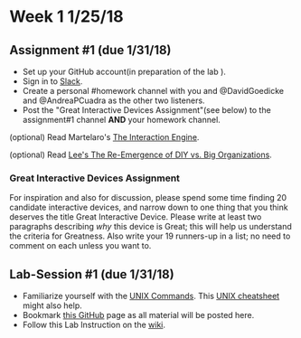 # Week 1 1/25/18


## Assignment #1 (due 1/31/18)
* Set up your GitHub account(in preparation of the lab ).
* Sign in  to [Slack](https://ddid17-18.slack.com).
* Create a personal #homework<yourname> channel with you and  @DavidGoedicke and @AndreaPCuadra as the other two listeners.
* Post the "Great Interactive Devices Assignment"(see below) to the assignment#1 channel __AND__ your homework channel.

(optional) Read Martelaro's [The Interaction Engine](https://stanford.edu/~nikmart/papers/interactionEngine.pdf).

(optional) Read [Lee's The Re-Emergence of DIY vs. Big Organizations](https://makezine.com/2011/03/25/the-re-emergence-of-diy-vs-big-organizations-by-johnny-lee/).
### Great Interactive Devices Assignment
For inspiration and also for discussion, please spend some time finding 20 candidate interactive devices, and narrow down to one thing that you think deserves the title Great Interactive Device. Please write at least two paragraphs describing _why_ this device is Great; this will help us understand the criteria for Greatness. Also write your 19 runners-up in a list; no need to comment on each unless you want to.

## Lab-Session #1 (due 1/31/18)
* Familiarize yourself with the [UNIX Commands](https://www.tjhsst.edu/~dhyatt/superap/unixcmd.html). This [UNIX cheatsheet](https://ubuntudanmark.dk/filer/fwunixref.pdf) might also help.
* Bookmark [this GitHub](https://github.com/FAR-Lab/Developing-and-Designing-Interactive-Devices) page as all material will be posted here.
* Follow this Lab Instruction on the [wiki](https://github.com/FAR-Lab/Developing-and-Designing-Interactive-Devices/wiki/Lab-Session%231).
